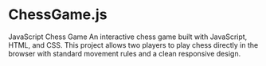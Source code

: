 # ChessGame.js
JavaScript Chess Game
An interactive chess game built with JavaScript, HTML, and CSS. 
This project allows two players to play chess directly in the browser with standard movement rules and a clean responsive design.
